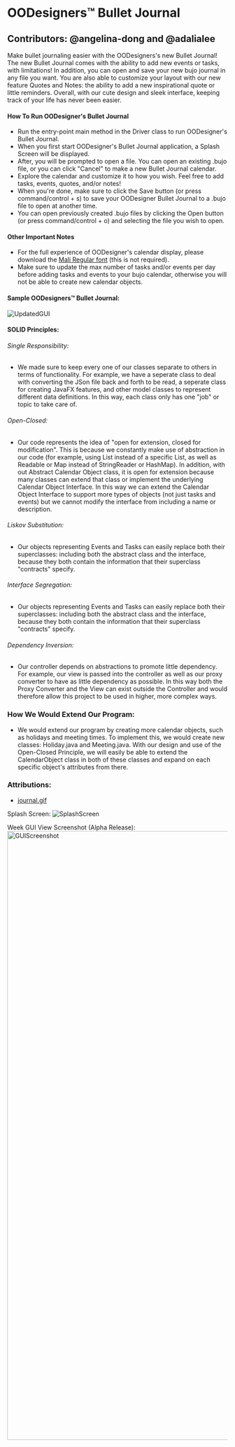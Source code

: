 # OODesigners:tm: Bullet Journal
## Contributors: @angelina-dong and @adalialee
Make bullet journaling easier with the OODesigners's new Bullet Journal! The new Bullet Journal comes with the ability to add new events or tasks, with limitations! In addition, you can open and save your new bujo journal in any file you want. You are also able to customize your layout with our new feature Quotes and Notes: the ability to add a new inspirational quote or little reminders. Overall, with our cute design and sleek interface, keeping track of your life has never been easier.

#### How To Run OODesigner's Bullet Journal
- Run the entry-point main method in the Driver class to run OODesigner's Bullet Journal.
- When you first start OODesigner's Bullet Journal application, a Splash Screen will be displayed.
- After, you will be prompted to open a file. You can open an existing .bujo file, or you can click "Cancel" to make a new Bullet Journal calendar.
- Explore the calendar and customize it to how you wish. Feel free to add tasks, events, quotes, and/or notes!
- When you're done, make sure to click the Save button (or press command/control + s) to save your OODesigner Bullet Journal to a .bujo file to open at another time.
- You can open previously created .bujo files by clicking the Open button (or press command/control + o) and selecting the file you wish to open.

#### Other Important Notes
- For the full experience of OODesigner's calendar display, please download the [Mali Regular font](https://fonts.google.com/specimen/Mali) (this is not required).
- Make sure to update the max number of tasks and/or events per day before adding tasks and events to your bujo calendar, otherwise you will not be able to create new calendar objects.

#### Sample OODesigners:tm: Bullet Journal:
![UpdatedGUI](https://github.com/CS-3500-OOD/pa05-oodesigners/assets/119459688/14628da4-a3f7-458a-98da-b1f47e413578)

#### SOLID Principles:
###### Single Responsibility:
- We made sure to keep every one of our classes separate to others in terms of functionality. For example, we have a seperate class to deal with converting the JSon file back and forth to be read, a seperate class for creating JavaFX features, and other model classes to represent different data definitions. In this way, each class only has one "job" or topic to take care of.

###### Open-Closed:
- Our code represents the idea of "open for extension, closed for modification". This is because we constantly make use of abstraction in our code (for example, using List instead of a specific List, as well as Readable or Map instead of StringReader or HashMap). In addition, with out Abstract Calendar Object class, it is open for extension because many classes can extend that class or implement the underlying Calendar Object Interface. In this way we can extend the Calendar Object Interface to support more types of objects (not just tasks and events) but we cannot modify the interface from including a name or description.

###### Liskov Substitution:
- Our objects representing Events and Tasks can easily replace both their superclasses: including both the abstract class and the interface, because they both contain the information that their superclass "contracts" specify.

###### Interface Segregation:
- Our objects representing Events and Tasks can easily replace both their superclasses: including both the abstract class and the interface, because they both contain the information that their superclass "contracts" specify.

###### Dependency Inversion:
- Our controller depends on abstractions to promote little dependency. For example, our view is passed into the controller as well as our proxy converter to have as little dependency as possible. In this way both the Proxy Converter and the View can exist outside the Controller and would therefore allow this project to be used in higher, more complex ways.

### How We Would Extend Our Program:
- We would extend our program by creating more calendar objects, such as holidays and meeting times. To implement this, we would create new classes: Holiday.java and Meeting.java. With our design and use of the Open-Closed Principle, we will easily be able to extend the CalendarObject class in both of these classes and expand on each specific object's attributes from there.

### Attributions:
- [journal.gif](https://giphy.com/stickers/november-journaling-foopklo-xix1onOcFoBdLHjWaS)

Splash Screen:
![SplashScreen](https://github.com/CS-3500-OOD/pa05-oodesigners/assets/119459688/1ec157d4-6ca1-4eaa-a711-5efd4eda473c)

Week GUI View Screenshot (Alpha Release):
<img width="1393" alt="GUIScreenshot" src="https://github.com/CS-3500-OOD/pa05-oodesigners/assets/119459688/887ac6d3-719f-4ed3-a05f-7cd35d6d74f8">
